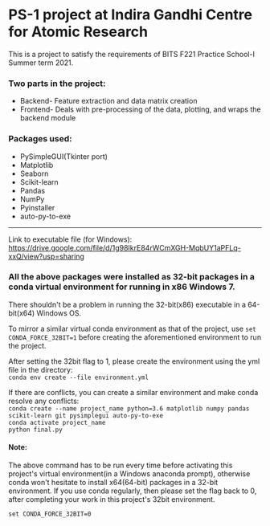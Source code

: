 ##
# **PS-1 project at Indira Gandhi Centre for Atomic Research** 

This is a project to satisfy the requirements of BITS F221 Practice School-I Summer term 2021.

### Two parts in the project:
* Backend- Feature extraction and data matrix creation
* Frontend- Deals with pre-processing of the data, plotting, and wraps the backend module


### Packages used:
* PySimpleGUI(Tkinter port)
* Matplotlib
* Seaborn
* Scikit-learn
* Pandas
* NumPy
* Pyinstaller
* auto-py-to-exe
---
Link to executable file (for Windows): https://drive.google.com/file/d/1g98IkrE84rWCmXGH-MqbUY1aPFLq-xxQ/view?usp=sharing


### **All the above packages were installed as 32-bit packages in a conda virtual environment for running in x86 Windows 7.**
There shouldn't be a problem in running the 32-bit(x86) executable in a 64-bit(x64) Windows OS.

To mirror a similar virtual conda environment as that of the project, use
`set CONDA_FORCE_32BIT=1` before creating the aforementioned environment to run the project.

After setting the 32bit flag to 1, please create the environment using the yml file in the directory:  
`conda env create --file environment.yml`  

If there are conflicts, you can create a similar environment and make conda resolve any conflicts:  
`conda create --name project_name python=3.6 matplotlib numpy pandas scikit-learn git pysimplegui auto-py-to-exe`  
`conda activate project_name`  
`python final.py`  

#### **Note:** 
The above command has to be run every time before activating this project's virtual environment(in a Windows anaconda prompt), otherwise conda won't hesitate to install x64(64-bit) packages in a 32-bit environment. If you use conda regularly, then please set the flag back to 0, after completing your work in this project's 32bit environment.

`set CONDA_FORCE_32BIT=0`



